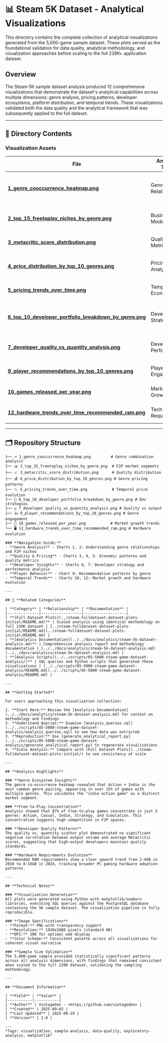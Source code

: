 <!--
---
title: "Steam 5K Dataset - Analytical Visualizations"
description: "Comprehensive analytical plot collection from the 5,000-game sample dataset demonstrating data quality and analytical capabilities"
author: "VintageDon - https://github.com/vintagedon"
ai_contributor: "Claude Sonnet 4"
date: "2025-09-29"
version: "1.0"
status: "Published"
tags:
- type: [visualization-collection/sample-analysis]
- domain: [data-quality/exploratory-analysis]
- tech: [matplotlib/seaborn/postgresql]
- phase: [phase-2]
related_documents:
- "[Parent Directory](../README.md)"
- "[Full Dataset Plots](../steam-fulldataset-dataset-plots-initial/README.md)"
- "[Analytics Documentation](../../docs/analytics/steam-5k-dataset-analysis.md)"
---
-->

# 📊 **Steam 5K Dataset - Analytical Visualizations**

This directory contains the complete collection of analytical visualizations generated from the 5,000-game sample dataset. These plots served as the foundational validation for data quality, analytical methodology, and visualization approaches before scaling to the full 239K+ application dataset.

## **Overview**

The Steam 5K sample dataset analysis produced 12 comprehensive visualizations that demonstrate the dataset's analytical capabilities across multiple dimensions: genre analysis, pricing patterns, developer ecosystems, platform distribution, and temporal trends. These visualizations validated both the data quality and the analytical framework that was subsequently applied to the full dataset.

---

## 📂 **Directory Contents**

### **Visualization Assets**

| **File** | **Analysis Type** | **Key Insights** |
|----------|------------------|------------------|
| **[1_genre_cooccurrence_heatmap.png](1_genre_cooccurrence_heatmap.png)** | Genre Relationships | Reveals which genres are most frequently combined in game design |
| **[2_top_15_freetoplay_niches_by_genre.png](2_top_15_freetoplay_niches_by_genre.png)** | Business Models | Identifies genres where free-to-play model dominates |
| **[3_metacritic_score_distribution.png](3_metacritic_score_distribution.png)** | Quality Metrics | Distribution of critic review scores |
| **[4_price_distribution_by_top_10_genres.png](4_price_distribution_by_top_10_genres.png)** | Pricing Analysis | Price point variations across major genres |
| **[5_pricing_trends_over_time.png](5_pricing_trends_over_time.png)** | Temporal Economics | Evolution of game pricing strategies |
| **[6_top_10_developer_portfolio_breakdown_by_genre.png](6_top_10_developer_portfolio_breakdown_by_genre.png)** | Developer Strategy | Genre specialization patterns of major developers |
| **[7_developer_quality_vs_quantity_analysis.png](7_developer_quality_vs_quantity_analysis.png)** | Developer Performance | Relationship between output volume and quality |
| **[9_player_recommendations_by_top_10_genres.png](9_player_recommendations_by_top_10_genres.png)** | Player Engagement | Genre-specific recommendation patterns |
| **[10_games_released_per_year.png](10_games_released_per_year.png)** | Market Growth | Temporal trends in Steam catalog expansion |
| **[12_hardware_trends_over_time_recommended_ram.png](12_hardware_trends_over_time_recommended_ram.png)** | Technical Requirements | Evolution of hardware specifications |

---

## 🗂️ **Repository Structure**

```markdownsteam5k-dataset-plots/
├── 🔥 1_genre_cooccurrence_heatmap.png         # Genre combination analysis
├── 📊 2_top_15_freetoplay_niches_by_genre.png  # F2P market segments
├── 📈 3_metacritic_score_distribution.png      # Quality distribution
├── 💰 4_price_distribution_by_top_10_genres.png # Genre pricing patterns
├── 📉 5_pricing_trends_over_time.png           # Temporal price evolution
├── 🎯 6_top_10_developer_portfolio_breakdown_by_genre.png # Dev strategies
├── ⚖️ 7_developer_quality_vs_quantity_analysis.png # Quality vs output
├── 👍 9_player_recommendations_by_top_10_genres.png # Genre engagement
├── 📅 10_games_released_per_year.png           # Market growth trends
└── 🖥️ 12_hardware_trends_over_time_recommended_ram.png # Hardware evolution

### **Navigation Guide:**
- **Genre Analysis** - Charts 1, 2: Understanding genre relationships and F2P niches
- **Quality & Pricing** - Charts 3, 4, 5: Economic patterns and quality metrics
- **Developer Insights** - Charts 6, 7: Developer strategy and performance analysis
- **Player Behavior** - Chart 9: Recommendation patterns by genre
- **Temporal Trends** - Charts 10, 12: Market growth and hardware evolution

---

## 🔗 **Related Categories**

| **Category** | **Relationship** | **Documentation** |
|--------------|------------------|-------------------|
| **[Full Dataset Plots](../steam-fulldataset-dataset-plots-initial/README.md)** | Scaled analysis using identical methodology on full 239K dataset | [../steam-fulldataset-dataset-plots-initial/README.md](../steam-fulldataset-dataset-plots-initial/README.md) |
| **[Analytics Documentation](../../docs/analytics/steam-5k-dataset-analysis.md)** | Comprehensive analysis report and methodology documentation | [../../docs/analytics/steam-5k-dataset-analysis.md](../../docs/analytics/steam-5k-dataset-analysis.md) |
| **[Analysis Scripts](../../scripts/05-5000-steam-game-dataset-analysis/)** | SQL queries and Python scripts that generated these visualizations | [../../scripts/05-5000-steam-game-dataset-analysis/README.md](../../scripts/05-5000-steam-game-dataset-analysis/README.md) |

---

## **Getting Started**

For users approaching this visualization collection:

1. **Start Here:** Review the [Analytics Documentation](../../docs/analytics/steam-5k-dataset-analysis.md) for context on methodology and findings
2. **Understand Queries:** Examine [analysis_queries.sql](../../scripts/05-5000-steam-game-dataset-analysis/analysis_queries.sql) to see how data was extracted
3. **Reproduction:** Use [generate_analytical_report.py](../../scripts/05-5000-steam-game-dataset-analysis/generate_analytical_report.py) to regenerate visualizations
4. **Scale Analysis:** Compare with [Full Dataset Plots](../steam-fulldataset-dataset-plots-initial/) to see consistency at scale

---

## **Analysis Highlights**

### **Genre Ecosystem Insights**
The genre co-occurrence heatmap revealed that Action + Indie is the most common genre pairing, appearing in over 15% of games with multiple genres. This validates the "indie action game" as a distinct market segment.

### **Free-to-Play Concentration**
Analysis showed that 87% of free-to-play games concentrate in just 5 genres: Action, Casual, Indie, Strategy, and Simulation. This concentration suggests high competition in F2P spaces.

### **Developer Quality Patterns**
The quality vs. quantity scatter plot demonstrated no significant negative correlation between output volume and average Metacritic scores, suggesting that high-output developers maintain quality standards.

### **Hardware Requirements Evolution**
Recommended RAM requirements show a clear upward trend from 2-4GB in 2010 to 8-16GB in 2024, tracking broader PC gaming hardware adoption patterns.

---

## **Technical Notes**

### **Visualization Generation**
All plots were generated using Python with matplotlib/seaborn libraries, executing SQL queries against the PostgreSQL database containing the 5K sample dataset. The visualization pipeline is fully reproducible.

### **Image Specifications**
- **Format:** PNG with transparency support
- **Resolution:** 1920x1080 pixels (standard HD)
- **DPI:** 100 for optimal web display
- **Color Scheme:** Consistent palette across all visualizations for coherent visual narrative

### **Sample Size Validation**
The 5,000-game sample provided statistically significant patterns across all analysis dimensions, with findings that remained consistent when scaled to the full 239K dataset, validating the sampling methodology.

---

## **Document Information**

| **Field** | **Value** |
|-----------|-----------|
| **Author** | VintageDon - <https://github.com/vintagedon> |
| **Created** | 2025-09-02 |
| **Last Updated** | 2025-09-29 |
| **Version** | 1.0 |

---
*Tags: visualization, sample-analysis, data-quality, exploratory-analysis, matplotlib*

